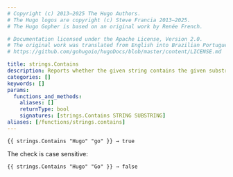 ```yaml
---
# Copyright (c) 2013–2025 The Hugo Authors.
# The Hugo logos are copyright (c) Steve Francia 2013–2025.
# The Hugo Gopher is based on an original work by Renée French.

# Documentation licensed under the Apache License, Version 2.0.
# The original work was translated from English into Brazilian Portuguese.
# https://github.com/gohugoio/hugoDocs/blob/master/content/LICENSE.md

title: strings.Contains
description: Reports whether the given string contains the given substring.
categories: []
keywords: []
params:
  functions_and_methods:
    aliases: []
    returnType: bool
    signatures: [strings.Contains STRING SUBSTRING]
aliases: [/functions/strings.contains]
---
```


```go-html-template
{{ strings.Contains "Hugo" "go" }} → true
```

The check is case sensitive:

```go-html-template
{{ strings.Contains "Hugo" "Go" }} → false
```
